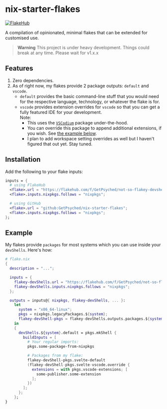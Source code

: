 # nix-starter-flakes

[![FlakeHub](https://img.shields.io/endpoint?url=https://flakehub.com/f/DeterminateSystems/fh/badge)](https://flakehub.com/flake/DeterminateSystems/fh)

A compilation of opinionated, minimal flakes that can be extended for customised use.

> **Warning**
> This project is under heavy development. Things could break at any time. Please wait for v1.x.x

## Features
1. Zero dependencies.
2. As of right now, my flakes provide 2 package outputs: `default` and `vscode`.
   - `default` provides the basic command-line stuff that you would need for the respective language, technology, or whatever the flake is for.
   - `vscode` provides extension overrides for `vscode` so that you can get a fully featured IDE for your development.<br>
      Note:
      - This uses the [`VSCodium`](https://github.com/VSCodium/vscodium) package under-the-hood.
      - You can override this package to append additional extensions, if you wish. See [the example below](#example).
      - I plan to add workspace setting overrides as well but I haven't figured that out yet. Stay tuned.

## Installation
Add the following to your flake inputs:
```nix
inputs = {
  # using FlakeHub
  <flake>.url = "https://flakehub.com/f/GetPsyched/not-so-flakey-devshells/0.x.x.tar.gz";
  <flake>.inputs.nixpkgs.follows = "nixpkgs";

  # using GitHub
  <flake>.url = "github:GetPsyched/nix-starter-flakes";
  <flake>.inputs.nixpkgs.follows = "nixpkgs";
};
```

## Example
My flakes provide `packages` for most systems which you can use inside your `devShells`. Here's how:
```nix
# flake.nix
{
  description = "...";

  inputs = {
    flakey-devShells.url = "https://flakehub.com/f/GetPsyched/not-so-flakey-devshells/0.x.x.tar.gz";
    flakey-devShells.inputs.nixpkgs.follows = "nixpkgs";
  };

  outputs = inputs@{ nixpkgs, flakey-devShells, ... }:
    let
      system = "x86_64-linux";
      pkgs = nixpkgs.legacyPackages.${system};
      flakey-devShell-pkgs = flakey-devShells.outputs.packages.${system};
    in
    {
      devShells.${system}.default = pkgs.mkShell {
        buildInputs = [
          # Your regular imports:
          pkgs.some-package-from-nixpkgs

          # Packages from my flake:
          flakey-devShell-pkgs.svelte-default
          (flakey-devShell-pkgs.svelte-vscode.override {
            extensions = with pkgs.vscode-extensions; [
              some-publisher.some-extension
            ];
          })
        ];
      };
    };
}
```
